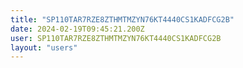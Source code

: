 ```yaml
---
title: "SP110TAR7RZE8ZTHMTMZYN76KT4440CS1KADFCG2B"
date: 2024-02-19T09:45:21.200Z
user: SP110TAR7RZE8ZTHMTMZYN76KT4440CS1KADFCG2B
layout: "users"
---
```

    